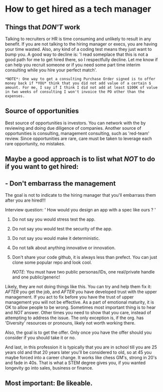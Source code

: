 # How to get hired as a tech manager

## Things that *DON'T* work
Talking to recruiters or HR is time consuming and unlikely to result in any benefit. If you are not talking to the hiring manager or execs, you are having your time wasted.
Also, any kind of a coding test means they just want to bump you.  A good way to decline is: 
'I read someplace that this is not a good path for me to get hired there, so I respectfully decline. 
Let me know if can help you recruit someone or if you need some part time interim consulting while you hire your perfect match'.

    *NOTE*: One way to get a consulting Purchase Order signed is to offer money back if *YOU* think that you did not add value of a certain $ amount. For me, I say if I think I did not add at least $100K of value in two weeks of consulting I won't invoice the PO other than the expenses.
    
## Source of opportunities

Best source of opportunities is investors. You can network with the by reviewing and doing due diligence of companies. Another source of opportunities is consulting, management consulting, such as 'red-team' review.
Since opportunities are rare, care must be taken to leverage each rare opportunity, no mistakes.

## Maybe a good approach is to list what *NOT* to do if you want to get hired:

## - Don't embarrass the management


The goal is not to indicate to the hiring manager that you'll embarrass them after you are hired!!!

Interview question: ' How would you design an app with a spec like ours ? '

1. Do not say you would stress test the app.

2. Do not say you would test the security of the app.

3. Do not say you would make it deterministic.

4. Do not talk about anything innovative or innovation. 

5. Don't share your code github, it is always less than prefect. You can just clone some popular repo and look cool. 

    *NOTE*: You must have two public personas/IDs, one real/private handle and one public/generic!

Likely, they are not doing things like this. You can try and help them fix it: *AFTER* you get the job, and *AFTER* you have developed trust with the upper management. If you act to fix before you have the trust of upper management you will not be effective. As a part of emotional maturity, it is OK to allow people to be wrong. Sometimes most important thing is to hear and *NOT* answer. Other times you need to show that you care, instead of attempting to address the issue. The only exception is, if the org. has 'Diversity' resources or pronouns, likely not worth working there.


Also, the goal is to get the offer. Only once you have the offer should you consider if you should take it or no.

And last, in this profession it is typically that you are in school till you are 25 years old and that 20 years later you'll be considered to old, so at 45 you maybe forced into a career change. It works like chess GM's, strong in 20's and fade in 40s.
That is what a STEM degree gives you, if you wanted longevity go into sales, business or finance. 

## Most important: Be likeable.
